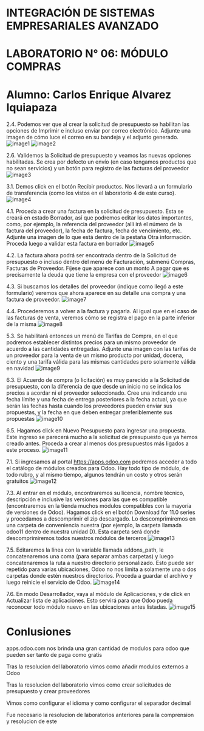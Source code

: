 # INTEGRACIÓN DE SISTEMAS EMPRESARIALES AVANZADO 
# LABORATORIO N° 06: MÓDULO COMPRAS

# Alumno: Carlos Enrique Alvarez Iquiapaza

2.4. Podemos ver que al crear la solicitud de presupuesto se habilitan las opciones de Imprimir e incluso enviar por correo electrónico. Adjunte una imagen de cómo luce el correo en su bandeja y el adjunto generado. 
![image1](./images/Punto2_4.PNG)
![image2](./images/Punto2_4_1.PNG)

2.6. Validemos la Solicitud de presupuesto y veamos las nuevas opciones habilitadas. Se crea por defecto un envío (en caso tengamos productos que no sean servicios) y un botón para registro de las facturas del proveedor
![image3](./images/Punto2_6.PNG)

3.1. Demos click en el botón Recibir productos. Nos llevará a un formulario de transferencia (como los vistos en el laboratorio 4 de este curso).
![image4](./images/Punto3_1.PNG)

4.1. Proceda a crear una factura en la solicitud de presupuesto. Esta se creará en estado Borrador, así que podremos editar los datos importantes, como, por ejemplo, la referencia del proveedor (allí irá el número de la factura del proveedor), la fecha de factura, fecha de vencimiento, etc. Adjunte una imagen de lo que está dentro de la pestaña Otra información. Proceda luego a validar esta factura en borrador
![image5](./images/Punto4_1.PNG)

4.2. La factura ahora podrá ser encontrada dentro de la Solicitud de presupuesto o incluso dentro del menú de Facturación, submenú Compras, Facturas de Proveedor. Fíjese que aparece con un monto A pagar que es precisamente la deuda que tiene la empresa con el proveedor
![image6](./images/Punto4_2.PNG)

4.3. Si buscamos los detalles del proveedor (indique como llegó a este formulario) veremos que ahora aparece en su detalle una compra y una factura de proveedor.
![image7](./images/Punto4_3.PNG)

4.4. Procederemos a volver a la factura y pagarla. Al igual que en el caso de las facturas de venta, veremos cómo se registra el pago en la parte inferior de la misma
![image8](./images/Punto4_4.PNG)

5.3. Se habilitará entonces un menú de Tarifas de Compra, en el que podremos establecer distintos precios para un mismo proveedor de acuerdo a las cantidades entregadas. Adjunte una imagen con las tarifas de un proveedor para la venta de un mismo producto por unidad, docena, ciento y una tarifa válida para las mismas cantidades pero solamente válida en navidad
![image9](./images/Punto5_3.PNG)

6.3. El Acuerdo de compra (o licitación) es muy parecido a la Solicitud de presupuesto, con la diferencia de que desde un inicio no se indica los precios a acordar ni el proveedor seleccionado. Cree una indicando una fecha límite y una fecha de entrega posteriores a la fecha actual, ya que serán las fechas hasta cuando los proveedores pueden enviar sus propuestas, y la fecha en que deben entregar preferiblemente sus propuestas
![image10](./images/Punto6_3.PNG)

6.5. Hagamos click en Nuevo Presupuesto para ingresar una propuesta. Este ingreso se parecerá mucho a la solicitud de presupuesto que ya hemos creado antes. Proceda a crear al menos dos presupuestos más ligados a este proceso.
![image11](./images/Punto6_5.PNG)

7.1. Si ingresamos al portal https://apps.odoo.com podremos acceder a todo el catálogo de módulos creados para Odoo. Hay todo tipo de módulo, de todo rubro, y al mismo tiempo, algunos tendrán un costo y otros serán gratuitos
![image12](./images/Punto7_1.PNG)

7.3. Al entrar en el módulo, encontraremos su licencia, nombre técnico, descripción e inclusive las versiones para las que es compatible (encontraremos en la tienda muchos módulos compatibles con la mayoría de versiones de Odoo). Hagamos click en el botón Download for 11.0 series y procedamos a descomprimir el zip descargado. Lo descomprimiremos en una carpeta de conveniencia nuestra (por ejemplo, la carpeta llamada odoo11 dentro de nuestra unidad D). Esta carpeta será donde descomprimiremos todos nuestros módulos de terceros
![image13](./images/Punto7_3.PNG)

7.5. Editaremos la línea con la variable llamada addons_path, le concatenaremos una coma (para separar ambas carpetas) y luego concatenaremos la ruta a nuestro directorio personalizado. Esto puede ser repetido para varias ubicaciones, Odoo no nos limita a solamente una o dos carpetas donde estén nuestros directorios. Proceda a guardar el archivo y luego reinicie el servicio de Odoo.
![image14](./images/Punto7_5.PNG)

7.6. En modo Desarrollador, vaya al módulo de Aplicaciones, y de click en Actualizar lista de aplicaciones. Esto servirá para que Odoo pueda reconocer todo módulo nuevo en las ubicaciones antes listadas. 
![image15](./images/Punto7_6.PNG)


# Conlusiones
apps.odoo.com nos brinda una gran cantidad de modulos para odoo que pueden ser tanto de paga como gratis

Tras la resolucion del laboratorio vimos como añadir modulos externos a Odoo

Tras la resolucion del laboratorio vimos como crear solicitudes de presupuesto y crear proveedores

Vimos como configurar el idioma y como configurar el separador decimal 

Fue necesario la resolucion de laboratorios anteriores para la comprension y resolucion de este




